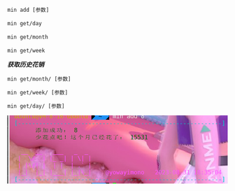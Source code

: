 `min add [参数]`

`min get/day`

`min get/month`

`min get/week`

***获取历史花销***

`min get/month/ [参数]`

`min get/week/ [参数]`

`min get/day/ [参数]`

![img.png](img.png)